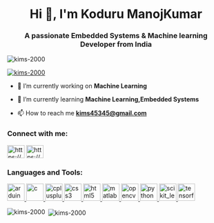 <h1 align="center">Hi 👋, I'm Koduru ManojKumar</h1>
<h3 align="center">A passionate Embedded Systems & Machine learning Developer from India</h3>

<p align="left"> <img src="https://komarev.com/ghpvc/?username=kims-2000&label=Profile%20views&color=0e75b6&style=flat" alt="kims-2000" /> </p>

<p align="left"> <a href="https://github.com/ryo-ma/github-profile-trophy"><img src="https://github-profile-trophy.vercel.app/?username=kims-2000" alt="kims-2000" /></a> </p>

- 🔭 I’m currently working on **Machine Learning**

- 🌱 I’m currently learning **Machine Learning,Embedded Systems**

- 📫 How to reach me **kims45345@gmail.com**

<h3 align="left">Connect with me:</h3>
<p align="left">
<a href="https://linkedin.com/in/https://www.linkedin.com/in/manoj-kumar-koduru-565a1417b/" target="blank"><img align="center" src="https://cdn.jsdelivr.net/npm/simple-icons@3.0.1/icons/linkedin.svg" alt="https://www.linkedin.com/in/manoj-kumar-koduru-565a1417b/" height="30" width="40" /></a>
<a href="https://instagram.com/https://www.instagram.com/stories/_iam_a_hell/2438641957262799970/" target="blank"><img align="center" src="https://cdn.jsdelivr.net/npm/simple-icons@3.0.1/icons/instagram.svg" alt="https://www.instagram.com/stories/_iam_a_hell/2438641957262799970/" height="30" width="40" /></a>
</p>

<h3 align="left">Languages and Tools:</h3>
<p align="left"> <a href="https://www.arduino.cc/" target="_blank"> <img src="https://cdn.worldvectorlogo.com/logos/arduino-1.svg" alt="arduino" width="40" height="40"/> </a> <a href="https://www.cprogramming.com/" target="_blank"> <img src="https://devicons.github.io/devicon/devicon.git/icons/c/c-original.svg" alt="c" width="40" height="40"/> </a> <a href="https://www.w3schools.com/cpp/" target="_blank"> <img src="https://devicons.github.io/devicon/devicon.git/icons/cplusplus/cplusplus-original.svg" alt="cplusplus" width="40" height="40"/> </a> <a href="https://www.w3schools.com/css/" target="_blank"> <img src="https://devicons.github.io/devicon/devicon.git/icons/css3/css3-original-wordmark.svg" alt="css3" width="40" height="40"/> </a> <a href="https://www.w3.org/html/" target="_blank"> <img src="https://devicons.github.io/devicon/devicon.git/icons/html5/html5-original-wordmark.svg" alt="html5" width="40" height="40"/> </a> <a href="https://www.mathworks.com/" target="_blank"> <img src="https://raw.githubusercontent.com/simple-icons/simple-icons/master/icons/mathworks.svg" alt="matlab" width="40" height="40"/> </a> <a href="https://opencv.org/" target="_blank"> <img src="https://www.vectorlogo.zone/logos/opencv/opencv-icon.svg" alt="opencv" width="40" height="40"/> </a> <a href="https://www.python.org" target="_blank"> <img src="https://devicons.github.io/devicon/devicon.git/icons/python/python-original.svg" alt="python" width="40" height="40"/> </a> <a href="https://scikit-learn.org/" target="_blank"> <img src="https://upload.wikimedia.org/wikipedia/commons/0/05/Scikit_learn_logo_small.svg" alt="scikit_learn" width="40" height="40"/> </a> <a href="https://www.tensorflow.org" target="_blank"> <img src="https://www.vectorlogo.zone/logos/tensorflow/tensorflow-icon.svg" alt="tensorflow" width="40" height="40"/> </a> </p>

<p><img align="left" src="https://github-readme-stats.vercel.app/api/top-langs?username=kims-2000&show_icons=true&locale=en&layout=compact" alt="kims-2000" /></p>

<p>&nbsp;<img align="center" src="https://github-readme-stats.vercel.app/api?username=kims-2000&show_icons=true&locale=en" alt="kims-2000" /></p>

